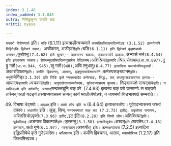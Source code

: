 ```yaml
---
index: 3.1.48
index_padded: 3.1.048
sutra: णिश्रिद्रुस्रुभ्यः कर्त्तरि चङ्
vritti: nyasa

---
```

`चकारो विशेषणार्थः` इति। `चङि` (6.1.11) इत्यत्राङीत्यच्यमाने `अस्यतिवक्तिख्यातिभ्योऽङ् (3.1.52) इत्यनेनापि विहितेऽङि द्विर्वचनं स्यात्। `अचीकरत्, अजीहरत्` इति। `चङि` (6.1.11) इति द्विर्वचनं कृहृशब्दयोः उरत्त्वम्, `कुहोश्चुः` (7.4.62) इति चुत्वम्-- ककारस्य चकारः, हकारस्यापि झकारः, `अभ्यासे चर्च` (8.4.54) इति झकारस्य जकारः। शेषमभ्युदसीषददित्यनुसारेण वेदितव्यम्। `अशिश्रियत्` इत्यादि। `श्रिञ् सेवायाम्` (धा.पा.897), `दु द्रु गतौ` (धा.पा.944, 945), `स्रु गतौ` (940), `अचि श्नुधातु` (6.4.77) इत्यादिना यथायोगमियङुवङौ। `अकारयिषताम्` इति। कर्मणि द्विवचनम्, आताम्, इड्गुणायादेशषत्वानि।
`कमेरुपसङ्ख्यानम्` इति। ननु `कमेर्णिङ्` (3.1.30) इति णिङि कृते ण्यन्तत्वादेव कमेश्चङ्, सिद्धः, तत् कथमुपसङ्ख्यायत इत्याह-- `आयादयः` इत्यादि। `अचकमत`इति। अनुदात्तेत्त्वादात्मनेपदम्, पूर्ववदभ्यासस्य कुत्वम्। `णिङ्भावपक्षे सन्वद्भावः` इति। न त्वणिङ्पक्षे इति दर्शयति; यस्मात् `सन्वल्लघुनि चङ् परे` (7.4.93) इत्यस्य चङ् परो यस्माण्णेः स चङ्परो तस्मिन् परतो यदङ्गं तस्याभ्ययासस्य सन्वत् कार्यं भवतीत्येषोऽर्थः, न चायमर्थो णिङभावपक्षे सम्भवति।।

49. विभाषा धेट्श्व्योः।
`अदधत्` इति। `आतो लोप इटि च` (6.4.64) इत्याकारलोपः। पूर्ववदभ्यासस्य जश्त्वं दकारः। `अधासीत्` इति। लुङ्, सिच्, `यमरमनमातां सक् चट (7.2.73) इतीट्, प्रकृतेश्च सगागमः, `अस्तिसिचोऽपृक्ते` (7.3.96) इतीट्, `इट ईटि` (8.2.28) इति सिचो लोपः। `अशिश्वियत्` इति। पूर्ववदियङ्। `अङप्यत्र विकल्प्यते` इति। `जृ़स्तम्भु` (3.1.58) इत्यादिसूत्रेण। `अश्वत्` इति। `श्वयतेरः` (7.4.18) इत्यत्वम्, `अतो गुणे` (6.1.97), पररूपत्वम्। `अश्वयीत्` इति। ह्यन्तक्षणाश्वस` (7.2.5) इत्यादिना वृद्धिप्रतिषेधे कृते गुणेऽयादेशः। `अधिषाताम्` इति। कर्मणि द्विवचनम्, आताम्, `स्थाघ्वोरिच्च` (1.2.17) इति कित्त्वमित्त्वञ्च।